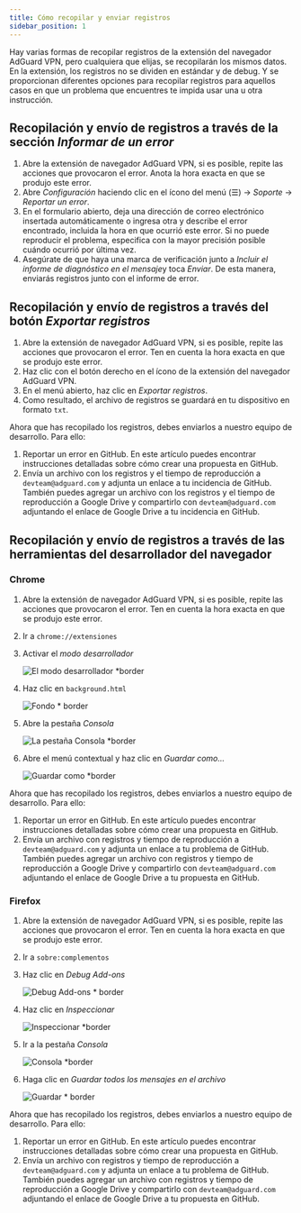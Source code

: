 ```yaml
---
title: Cómo recopilar y enviar registros
sidebar_position: 1
---
```


Hay varias formas de recopilar registros de la extensión del navegador AdGuard VPN, pero cualquiera que elijas, se recopilarán los mismos datos. En la extensión, los registros no se dividen en estándar y de debug. Y se proporcionan diferentes opciones para recopilar registros para aquellos casos en que un problema que encuentres te impida usar una u otra instrucción.

## Recopilación y envío de registros a través de la sección *Informar de un error*

1. Abre la extensión de navegador AdGuard VPN, si es posible, repite las acciones que provocaron el error. Anota la hora exacta en que se produjo este error.
1. Abre *Configuración* haciendo clic en el ícono del menú (☰) → *Soporte* → *Reportar un error*.
1. En el formulario abierto, deja una dirección de correo electrónico insertada automáticamente o ingresa otra y describe el error encontrado, incluida la hora en que ocurrió este error. Si no puede reproducir el problema, especifica con la mayor precisión posible cuándo ocurrió por última vez.
1. Asegúrate de que haya una marca de verificación junto a *Incluir el informe de diagnóstico en el mensaje*y toca *Enviar*. De esta manera, enviarás registros junto con el informe de error.

## Recopilación y envío de registros a través del botón *Exportar registros*

1. Abre la extensión de navegador AdGuard VPN, si es posible, repite las acciones que provocaron el error. Ten en cuenta la hora exacta en que se produjo este error.
1. Haz clic con el botón derecho en el ícono de la extensión del navegador AdGuard VPN.
1. En el menú abierto, haz clic en *Exportar registros*.
1. Como resultado, el archivo de registros se guardará en tu dispositivo en formato `txt`.

Ahora que has recopilado los registros, debes enviarlos a nuestro equipo de desarrollo. Para ello:

1. Reportar un error en GitHub. En este artículo puedes encontrar instrucciones detalladas sobre cómo crear una propuesta en GitHub.
1. Envía un archivo con los registros y el tiempo de reproducción a `devteam@adguard.com` y adjunta un enlace a tu incidencia de GitHub. También puedes agregar un archivo con los registros y el tiempo de reproducción a Google Drive y compartirlo con `devteam@adguard.com` adjuntando el enlace de Google Drive a tu incidencia en GitHub.

## Recopilación y envío de registros a través de las herramientas del desarrollador del navegador

### Chrome

1. Abre la extensión de navegador AdGuard VPN, si es posible, repite las acciones que provocaron el error. Ten en cuenta la hora exacta en que se produjo este error.
1. Ir a `chrome://extensiones`
1. Activar el *modo desarrollador*

    ![El modo desarrollador *border](https://cdn.adguardvpn.com/content/kb/vpn/browser_extension/dev_mode.png)

1. Haz clic en `background.html`

    ![Fondo * border](https://cdn.adguardvpn.com/content/kb/vpn/browser_extension/backgroung.png)

1. Abre la pestaña *Consola*

    ![La pestaña Consola *border](https://cdn.adguardvpn.com/content/kb/vpn/browser_extension/console.png)

1. Abre el menú contextual y haz clic en *Guardar como…*

    ![Guardar como *border](https://cdn.adguardvpn.com/content/kb/vpn/browser_extension/save.png)

Ahora que has recopilado los registros, debes enviarlos a nuestro equipo de desarrollo. Para ello:

1. Reportar un error en GitHub. En este artículo puedes encontrar instrucciones detalladas sobre cómo crear una propuesta en GitHub.
1. Envía un archivo con registros y tiempo de reproducción a `devteam@adguard.com` y adjunta un enlace a tu problema de GitHub. También puedes agregar un archivo con registros y tiempo de reproducción a Google Drive y compartirlo con `devteam@adguard.com` adjuntando el enlace de Google Drive a tu propuesta en GitHub.

### Firefox

1. Abre la extensión de navegador AdGuard VPN, si es posible, repite las acciones que provocaron el error. Ten en cuenta la hora exacta en que se produjo este error.
1. Ir a `sobre:complementos`
1. Haz clic en *Debug Add-ons*

    ![Debug Add-ons * border](https://cdn.adguardvpn.com/content/kb/vpn/browser_extension/add-ons.png)

1. Haz clic en *Inspeccionar*

    ![Inspeccionar *border](https://cdn.adguardvpn.com/content/kb/vpn/browser_extension/inspect.png)

1. Ir a la pestaña *Consola*

    ![Consola *border](https://cdn.adguardvpn.com/content/kb/vpn/browser_extension/ff_console.png)

1. Haga clic en *Guardar todos los mensajes en el archivo*

    ![Guardar * border](https://cdn.adguardvpn.com/content/kb/vpn/browser_extension/save-to-file.png)

Ahora que has recopilado los registros, debes enviarlos a nuestro equipo de desarrollo. Para ello:

1. Reportar un error en GitHub. En este artículo puedes encontrar instrucciones detalladas sobre cómo crear una propuesta en GitHub.
1. Envía un archivo con registros y tiempo de reproducción a `devteam@adguard.com` y adjunta un enlace a tu problema de GitHub. También puedes agregar un archivo con registros y tiempo de reproducción a Google Drive y compartirlo con `devteam@adguard.com` adjuntando el enlace de Google Drive a tu propuesta en GitHub.
